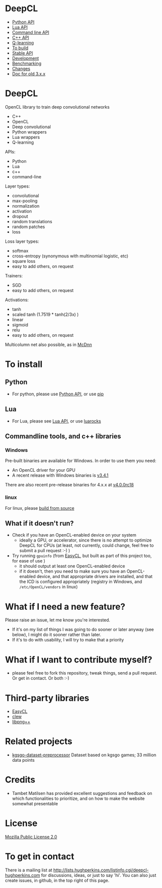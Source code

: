   DeepCL
==========

- [Python API](python/README.md)
- [Lua API](lua/README.md)
- [Command line API](doc/Commandline.md)
- [C++ API](doc/NeuralNetAPI.md)
- [Q-learning](doc/QLearning.md)
- [To build](doc/Build.md)
- [Stable API](doc/PublicApis.md)
- [Development](doc/Development.md)
- [Benchmarking](doc/Benchmarking.md)
- [Changes](doc/Changes.md)
- [Doc for old 3.x.x](https://github.com/hughperkins/DeepCL/blob/3.x.x/README.md)

DeepCL
==========

OpenCL library to train deep convolutional networks
- C++
- OpenCL
- Deep convolutional
- Python wrappers
- Lua wrappers
- Q-learning

APIs:
* Python
* Lua
* c++
* command-line

Layer types:
* convolutional
* max-pooling
* normalization
* activation
* dropout
* random translations
* random patches
* loss

Loss layer types:
* softmax
* cross-entropy (synonymous with multinomial logistic, etc)
* square loss
* easy to add others, on request

Trainers:
* SGD
* easy to add others, on request

Activations:
* tanh
* scaled tanh (1.7519 * tanh(2/3x) )
* linear
* sigmoid
* relu
* easy to add others, on request

Multicolumn net also possible, as in [McDnn](http://arxiv.org/pdf/1202.2745.pdf)

# To install

## Python

* For python, please use [Python API](python/README.md), or use [pip](https://pypi.python.org/pypi/DeepCL)

## Lua

* For Lua, please see [Lua API](lua/README.md), or use [luarocks](https://luarocks.org/modules/hughperkins/luadeepcl)

## Commandline tools, and c++ libraries

### Windows

Pre-built binaries are available for Windows.  In order to use them you need:
* An OpenCL driver for your GPU
* A recent release with Windows binaries is [v3.4.1](https://github.com/hughperkins/DeepCL/releases/tag/v3.4.1) 

There are also recent pre-release binaries for 4.x.x at [v4.0.0rc18](https://github.com/hughperkins/DeepCL/releases/tag/v4.0.0rc18)

### linux

For linux, please [build from source](doc/Build.md)

## What if it doesn't run?

* Check if you have an OpenCL-enabled device on your system
  * ideally a GPU, or accelerator, since there is no attempt to optimize DeepCL for CPUs (at least, not currently, could change, feel free to submit a pull request :-) )
* Try running `gpuinfo` (from [EasyCL](https://github.com/hughperkins/EasyCL), but built as part of this project too, for ease of use )
  * it should output at least one OpenCL-enabled device
  * if it doesn't, then you need to make sure you have an OpenCL-enabled device, and that appropriate drivers are installed, and that the ICD is configured appropriately (registry in Windows, and `/etc/OpenCL/vendors` in linux)

# What if I need a new feature?

Please raise an issue, let me know you're interested.
* If it's on my list of things I was going to do sooner or later anyway (see below), I might do it sooner rather than later.
* If it's to do with usability, I will try to make that a priority

What if I want to contribute myself?
=================

- please feel free to fork this repository, tweak things, send a pull request.  Or get in contact. Or both :-)

Third-party libraries
=====================

* [EasyCL](https://github.com/hughperkins/EasyCL)
* [clew](https://github.com/martijnberger/clew)
* [libpng++](http://www.nongnu.org/pngpp/doc/0.2.1/)

Related projects
================

* [kgsgo-dataset-preprocessor](https://github.com/hughperkins/kgsgo-dataset-preprocessor) Dataset based on kgsgo games; 33 million data points

Credits
=======

* Tambet Matilsen has provided excellent suggestions and feedback on which functionalities to prioritize, and on how to make the website somewhat presentable

License
=======

[Mozilla Public License 2.0](http://mozilla.org/MPL/2.0/)

To get in contact
=================

There is a mailing list at http://lists.hughperkins.com/listinfo.cgi/deepcl-hughperkins.com for discussions, ideas, or just to say 'hi'.  You can also just create issues, in github, in the top right of this page.

